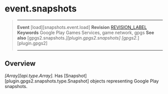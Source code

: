 # event.snapshots

> --------------------- ------------------------------------------------------------------------------------------
> __Event__             [load][snapshots.event.load]
> __Revision__          [REVISION_LABEL](REVISION_URL)
> __Keywords__          Google Play Games Services, game network, gpgs
> __See also__          [gpgs2.snapshots.*][plugin.gpgs2.snapshots]
>                       [gpgs2.*][plugin.gpgs2]
> --------------------- ------------------------------------------------------------------------------------------

## Overview

_[Array][api.type.Array]._ Has [Snapshot][plugin.gpgs2.snapshots.type.Snapshot] objects representing Google Play snapshots.